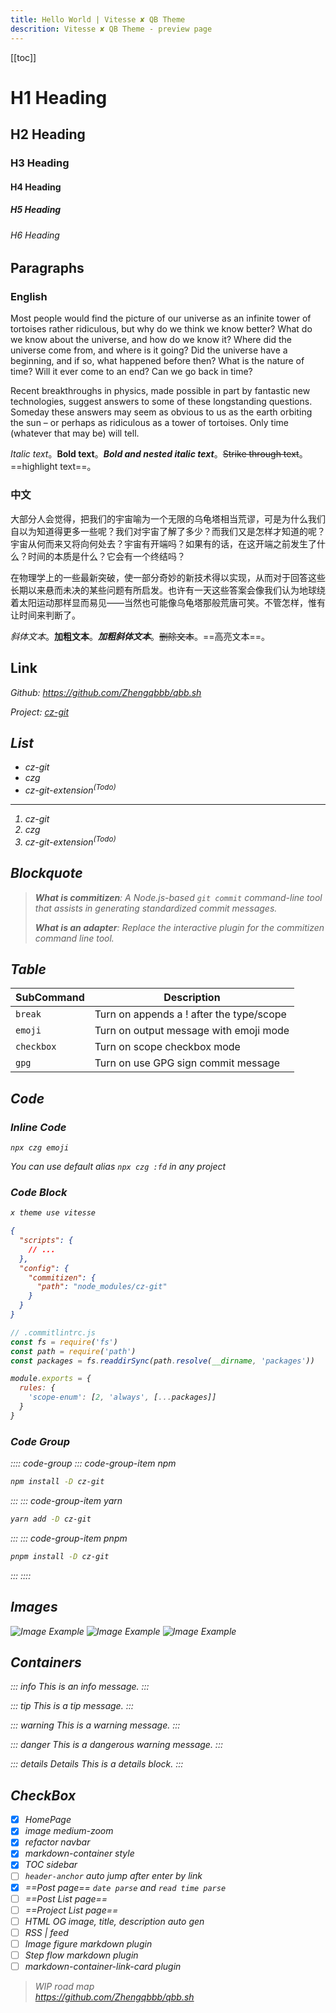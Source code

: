 ```yaml
---
title: Hello World | Vitesse ✘ QB Theme
descrition: Vitesse ✘ QB Theme - preview page
---
```


[[toc]]

# H1 Heading

## H2 Heading

### H3 Heading

#### H4 Heading

##### H5 Heading

###### H6 Heading

## Paragraphs

### English

Most people would find the picture of our universe as an infinite tower of tortoises rather ridiculous, but why do we think we know better? What do we know about the universe, and how do we know it? Where did the universe come from, and where is it going? Did the universe have a beginning, and if so, what happened before then? What is the nature of time? Will it ever come to an end? Can we go back in time?

Recent breakthroughs in physics, made possible in part by fantastic new technologies, suggest answers to some of these longstanding questions. Someday these answers may seem as obvious to us as the earth orbiting the sun – or perhaps as ridiculous as a tower of tortoises. Only time (whatever that may be) will tell.

*Italic text*。**Bold text**。***Bold and nested italic text***。~~Strike through text~~。==highlight text==。

### 中文

大部分人会觉得，把我们的宇宙喻为一个无限的乌龟塔相当荒谬，可是为什么我们自以为知道得更多一些呢？我们对宇宙了解了多少？而我们又是怎样才知道的呢？宇宙从何而来又将向何处去？宇宙有开端吗？如果有的话，在这开端之前发生了什么？时间的本质是什么？它会有一个终结吗？

在物理学上的一些最新突破，使一部分奇妙的新技术得以实现，从而对于回答这些长期以来悬而未决的某些问题有所启发。也许有一天这些答案会像我们认为地球绕着太阳运动那样显而易见——当然也可能像乌龟塔那般荒唐可笑。不管怎样，惟有让时间来判断了。

*斜体文本*。**加粗文本**。***加粗斜体文本***。~~删除文本~~。==高亮文本==。

## Link

<i class="i-carbon:logo-github"/> Github: https://github.com/Zhengqbbb/qbb.sh

<i class="i-bxs:terminal"/> Project: [cz-git](https://cz-git.qbb.sh)


## List

- cz-git
- czg
- cz-git-extension<sup>(Todo)</sup>

---

1. cz-git
2. czg
3. cz-git-extension<sup>(Todo)</sup>

## Blockquote

> **What is commitizen**: A Node.js-based `git commit` command-line tool that assists in generating standardized commit messages.
>
> **What is an adapter**: Replace the interactive plugin for the commitizen command line tool.

## Table

| SubCommand | Description |
| ---------- | ----------- |
| `break`    | Turn on appends a ! after the type/scope |
| `emoji`    | Turn on output message with emoji mode   |
| `checkbox` | Turn on scope checkbox mode              |
| `gpg`      | Turn on use GPG sign commit message      |

## Code

### Inline Code

`npx czg emoji`

You can use default alias `npx czg :fd` in any project

### Code Block

```sh
x theme use vitesse
```

```json
{
  "scripts": {
    // ...
  },
  "config": {
    "commitizen": {
      "path": "node_modules/cz-git"
    }
  }
}
```

```js
// .commitlintrc.js
const fs = require('fs')
const path = require('path')
const packages = fs.readdirSync(path.resolve(__dirname, 'packages'))

module.exports = {
  rules: {
    'scope-enum': [2, 'always', [...packages]]
  }
}
```

### Code Group

:::: code-group
::: code-group-item npm

```sh
npm install -D cz-git
```

:::
::: code-group-item yarn

```sh
yarn add -D cz-git
```

:::
::: code-group-item pnpm

```sh
pnpm install -D cz-git
```

:::
::::

## Images

![Image Example](/img/vitesse.webp) <!-- size=120x120 -->
![Image Example](/img/vitesse.webp) <!-- size=240 -->
![Image Example](/img/vitesse.webp) <!-- -->

## Containers

<!--
::: tip <i class="i-uil:lightbulb-alt" /> Tip: custom title
This is an info message and custom title.
:::
-->

::: info
This is an info message.
:::

::: tip
This is a tip message.
:::

::: warning
This is a warning message.
:::

::: danger
This is a dangerous warning message.
:::

::: details Details
This is a details block.
:::

## CheckBox

- [x] HomePage
- [x] image medium-zoom
- [x] refactor navbar
- [x] markdown-container style
- [x] TOC sidebar
- [ ] `header-anchor` auto jump after enter by link
- [x] ==Post page== `date parse` and `read time parse`
- [ ] ==Post List page==
- [ ] ==Project List page==
- [ ] HTML OG image, title, description auto gen
- [ ] RSS | feed
- [ ] Image figure markdown plugin
- [ ] Step flow markdown plugin
- [ ] markdown-container-link-card plugin

> WIP road map <br>
> https://github.com/Zhengqbbb/qbb.sh
